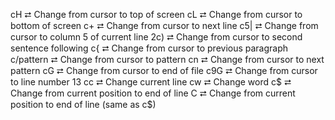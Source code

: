 cH        ⮂  Change from cursor to top of screen
cL        ⮂  Change from cursor to bottom of screen
c+        ⮂  Change from cursor to next line
c5|       ⮂  Change from cursor to column 5 of current line
2c)       ⮂  Change from cursor to second sentence following
c{        ⮂  Change from cursor to previous paragraph
c/pattern ⮂  Change from cursor to pattern
cn        ⮂  Change from cursor to next pattern
cG        ⮂  Change from cursor to end of file
c9G       ⮂  Change from cursor to line number 13
cc        ⮂  Change current line
cw        ⮂  Change word
c$        ⮂  Change from current position to end of line
C         ⮂  Change from current position to end of line (same as c$)




